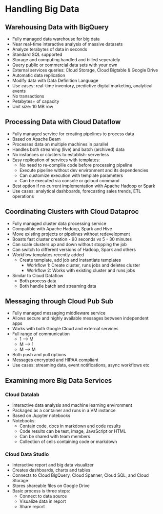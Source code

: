 # Handling Big Data

## Warehousing Data with BigQuery

- Fully managed data warehouse for big data
- Near real-time interactive analysis of massive datasets
- Analyze terabytes of data in seconds
- Standard SQL supported
- Storage and computing handled and billed seperately
- Query public or commercial data sets with your own
- External services queries: Cloud Storage, Cloud Bigtable & Google Drive
- Automatic data replication
- Modify data with Data Definition Language
- Use cases: real-time inventory, predictive digital marketing, analytical events
- No transactions
- Petabytes+ of capacity
- Unit size: 10 MB row

## Processing Data with Cloud Dataflow

- Fully managed service for creating pipelines to process data
- Based on Apache Beam
- Processes data on multiple machines in parallel
- Handles both streaming (live) and batch (archived) data
- No instances or clusters to establish: serverless
- Easy replication of services with templates:
    - No need to re-complile code before processing pipeline
    - Execute pipeline without dev environment and its dependencies
    - Can customize execution with template parameters
    - Can be executed via console or gcloud command
- Best option if no current implementation with Apache Hadoop or Spark
- Use cases: analytical dashboards, forecasting sales trends, ETL operations

## Coordinating Clusters with Cloud Dataproc

- Fully managed cluster data processing service
- Compatible with Apache Hadoop, Spark and Hive
- Move existing projects or pipelines without redevelopment
- Boasts fast cluster creation - 90 seconds vs 5 - 30 minutes
- Can scale clusters up and down without stopping the job
- Can switch to different versions of Hadoop, Spark and others
- Workflow templates recently added
    - Create template, add job and instantiate templates
        - Workflow 1: Create cluster, runs jobs and deletes cluster
        - Workflow 2: Works with existing cluster and runs jobs
- Similar to Cloud Dataflow
    - Both process data
    - Both handle batch and streaming data

## Messaging through Cloud Pub Sub

- Fully managed messaging middleware service
- Allows secure and highly available messages between independent apps
- Works with both Google Cloud and external services
- Full range of communication
    - 1 —> M
    - M —> 1
    - M —> M
- Both push and pull options
- Messages encrypted and HIPAA compliant
- Use cases: streaming data, event notifications, async workflows etc

## Examining more Big Data Services

### Cloud Datalab

- Interactive data analysis and machine learning environment
- Packaged as a container and runs in a VM instance
- Based on Jupyter notebooks
- Notebooks:
    - Contain code, docs in markdown and code results
    - Code results can be test, image, JavaScript or HTML
    - Can be shared with team members
    - Collection of cells containing code or markdown

### Cloud Data Studio

- Interactive report and big data visualizer
- Creates dashboards, charts and tables
- Connects to Cloud BigQuery, Cloud Spanner, Cloud SQL, and Cloud Storage
- Stores shareable files on Google Drive
- Basic process is three steps:
    - Connect to data source
    - Visualize data in report
    - Share report
